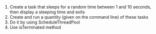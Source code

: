 1. Create a task that sleeps for a random time between 1 and 10 seconds, then display a sleeping time and exits
2. Create and run a quantity (given on the command line) of these tasks
3. Do it by using ScheduleThreadPool
4. Use isTerminated method
